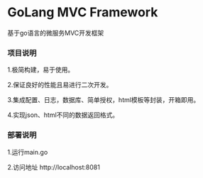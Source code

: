 GoLang MVC Framework
========

基于go语言的微服务MVC开发框架

### 项目说明

1.极简构建，易于使用。

2.保证良好的性能且易进行二次开发。

3.集成配置、日志，数据库、简单授权，html模板等封装，开箱即用。

4.实现json、html不同的数据返回格式。

### 部署说明

1.运行main.go

2.访问地址 http://localhost:8081

